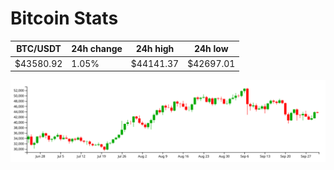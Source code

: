 # Bitcoin Stats

BTC/USDT|24h change|24h high|24h low|
|---|---|---|---|
|$43580.92|1.05%|$44141.37|$42697.01|

<img src="./chart.svg">

